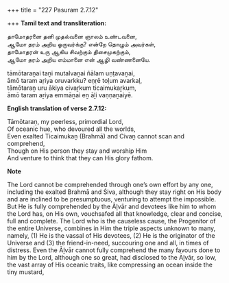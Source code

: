 +++
title = "227 Pasuram 2.7.12"

+++
**Tamil text and transliteration:**

தாமோதரனை தனி முதல்வனை ஞாலம் உண்டவனை,  
ஆமோ தரம் அறிய ஒருவர்க்கு? என்றே தொழும் அவர்கள்,  
தாமோதரன் உரு ஆகிய சிவற்கும் திசைமுகற்கும்,  
ஆமோ தரம் அறிய எம்மானை என் ஆழி வண்ணனையே.

tāmōtaraṉai taṉi mutalvaṉai ñālam uṇṭavaṉai,  
āmō taram aṟiya oruvarkku? eṉṟē toḻum avarkaḷ,  
tāmōtaraṉ uru ākiya civaṟkum ticaimukaṟkum,  
āmō taram aṟiya emmāṉai eṉ āḻi vaṇṇaṉaiyē.

**English translation of verse 2.7.12:**

Tāmōtaraṉ, my peerless, primordial Lord,  
Of oceanic hue, who devoured all the worlds,  
Even exalted Ticaimukaṉ (Brahmā) and Civaṉ cannot scan and comprehend,  
Though on His person they stay and worship Him  
And venture to think that they can His glory fathom.

**Note**

The Lord cannot be comprehended through one’s own effort by any one, including the exalted Brahmā and Śiva, although they stay right on His body and are inclined to be presumptuous, venturing to attempt the impossible. But He is fully comprehended by the Āḻvār and devotees like him to whom the Lord has, on His own, vouchsafed all that knowledge, clear and concise, full and complete. The Lord who is the causeless cause, the Progenitor of the entire Universe, combines in Him the triple aspects unknown to many, namely, (1) He is the vassal of His devotees, (2) He is the originator of the Universe and (3) the friend-in-need, succouring one and all, in times of distress. Even the Āḻvār cannot fully comprehend the many favours done to him by the Lord, although one so great, had disclosed to the Āḻvār, so low, the vast array of His oceanic traits, like compressing an ocean inside the tiny mustard,


